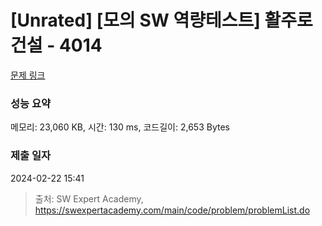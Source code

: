 # [Unrated] [모의 SW 역량테스트] 활주로 건설 - 4014 

[문제 링크](https://swexpertacademy.com/main/code/problem/problemDetail.do?contestProbId=AWIeW7FakkUDFAVH) 

### 성능 요약

메모리: 23,060 KB, 시간: 130 ms, 코드길이: 2,653 Bytes

### 제출 일자

2024-02-22 15:41



> 출처: SW Expert Academy, https://swexpertacademy.com/main/code/problem/problemList.do